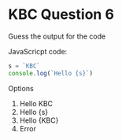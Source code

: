 # KBC Question 6

Guess the output for the code

JavaScricpt code:

```js
s = `KBC`
console.log(`Hello {s}`)
```

Options

1. Hello KBC
2. Hello {s}
3. Hello {KBC}
4. Error

